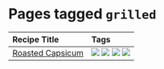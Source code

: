 # Pages tagged `grilled`

|Recipe Title|Tags
|:---|:---|
|[Roasted Capsicum](../recipes/roastedcapsicum.md)|[![](https://img.shields.io/badge/tag-grilled-b7439e)](../tags/grilled.md) [![](https://img.shields.io/badge/tag-healthy-7ca620)](../tags/healthy.md) [![](https://img.shields.io/badge/tag-vegan-6f4790)](../tags/vegan.md) [![](https://img.shields.io/badge/tag-vegetarian-473080)](../tags/vegetarian.md)|